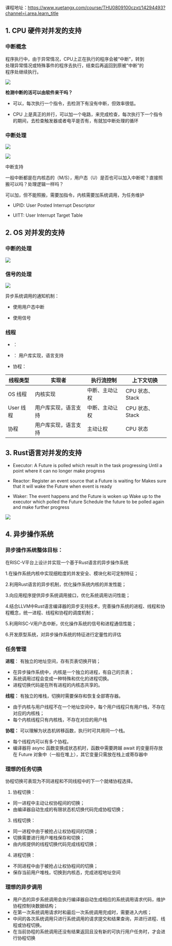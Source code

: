 课程地址：https://www.xuetangx.com/course/THU0809100czxt/14294493?channel=i.area.learn_title

## 1. CPU 硬件对并发的支持

### 中断概念

程序执行中，由于异常情况，CPU上正在执行的程序会被“中断”，转到  
处理异常情况或特殊事件的程序去执行，结束后再返回到原被“中断”的  
程序处继续执行。

![](file:///home/lighk/.config/marktext/images/2023-11-11-12-10-06-image.png?msec=1699675806404)

**检测中断的活可以由软件来干吗？**

- 可以，每次执行一个指令，去检测下有没有中断，但效率很低。
  
- CPU 上是真正的并行，可以加一个电路，来完成检查，每次执行下一个指令的期间，去检查触发器或者电平是否有，有就加中断处理的循环
  

### 中断处理

![](file:///home/lighk/.config/marktext/images/2023-11-11-12-03-53-image.png?msec=1699675433489)

![](file:///home/lighk/.config/marktext/images/2023-11-11-12-10-56-image.png?msec=1699675856223)

中断支持

一般中断都是在内核态的（M/S），用户态（U）是否也可以加入中断呢？直接照搬可以吗？处理逻辑一样吗？

可以加，但不能照搬，需要加指令，内核需要加系统调用，为任务维护

- UPID: User Posted Interrupt Descriptor
  
- UITT: User Interrupt Target Table
  

## 2. OS 对并发的支持

### 中断的处理

![](file:///home/lighk/.config/marktext/images/2023-11-11-13-20-38-image.png?msec=1699680038138)

### 信号的处理

![](file:///home/lighk/.config/marktext/images/2023-11-11-13-16-31-image.png?msec=1699679791390)

异步系统调用的通知机制：

- 使用用户态中断
  
- 使用信号
  

### 线程

- ：
  
- ： 用户库实现，语言支持
  
- 协程：
  

| 线程类型 | 实现者 | 执行流控制 | 上下文切换 |
| --- | --- | --- | --- |
| OS 线程 | 内核实现 | 中断、主动让权 | CPU 状态、Stack |
| User 线程 | 用户库实现，语言支持 | 中断、主动让权 | CPU 状态、Stack |
| 协程  | 用户库实现，语言支持 | 主动让权 | CPU 状态 |

## 3. Rust语言对并发的支持

- Executor: A Future is polled which result in the task progressing Until a point where it can no longer make progress
  
- Reactor: Register an event source that a Future is waiting for Makes sure that it will wake the Future when event is ready
  
- Waker: The event happens and the Future is woken up Wake up to the executor which polled the Future Schedule the future to be polled again and make further progress
  

![](file:///home/lighk/.config/marktext/images/2023-11-11-13-28-21-image.png?msec=1699680501420)

## 4. 异步操作系统

### 异步操作系统整体目标：

在RISC-V平台上设计并实现一个基于Rust语言的异步操作系统

1.在操作系统内核中实现细粒度的并发安全、模块化和可定制特征；

2.利用Rust语言的异步机制，优化操作系统内核的并发性能；

3.向应用程序提供异步系统调用接口，优化系统调用访问性能；

4.结合LLVM中Rust语言编译器的异步支持技术，完善操作系统的进程、线程和协程概念，统一进程、线程和协程的调度机制；

5.利用RISC-V用户态中断，优化操作系统的信号和进程通信性能；

6.开发原型系统，对异步操作系统的特征进行定量性的评估

### 任务管理

**进程**： 有独立的地址空间，存有⻚表切换开销；  
- 在异步操作系统中，内核是一个独立的进程，有自己的⻚表；  
- 系统调用过程会变成一种特殊和优化的进程切换。  
- 进程切换代码是在所有进程的内核态共享的。

**线程：** 有独立的堆栈，切换时需要保存和恢复全部寄存器。  
- 由于内核与用户线程不在一个地址空间中，每个用户线程只有用户栈，不存在对应的内核栈；  
- 每个内核线程只有内核栈，不存在对应的用户栈

**协程：** 可以理解为状态机转移函数，执行时可共用同一个栈。  
- 每个线程内可以有多个协程。  
- 编译器将 async 函数变换成状态机时，函数中需要跨越 await 的变量将存放在 Future 对象中（一般在堆上），其它变量只需放在栈上或寄存器中

### 理想的任务切换

协程切换可表现为不同进程和不同线程中的下一个就绪协程选择。

1. 协程切换：
  - 同一进程中主动让权协程间的切换；  
  - 由编译器自动生成的有限状态机切换代码完成协程切换；
3. 线程切换：
  - 同一进程中由于被抢占让权协程间的切换；  
  - 切换需要进行用户堆栈保存和切换；  
  - 由内核提供的线程切换代码完成线程切换；
4. 进程切换：
  - 不同进程中由于被抢占让权协程间的切换；  
  - 保存当前用户堆栈，切换到内核态，完成进程地址空间

### 理想的异步调用

- 用户态的异步系统调用会执行编译器自动生成相应的系统调用请求代码，维护协程控制块数据结构；  
- 在第一次系统调用请求时和最后一次系统调用完成时，需要进入内核；  
- 中间的各次系统调用只进行系统调用的请求提交和结果查询，并进行进程、线程或协程切换。  
- 在当前协程的系统调用还没有结果返回且没有新的可执行用户任务时，才会进行协程切换
